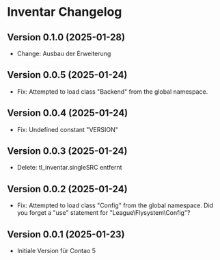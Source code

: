# Inventar Changelog

## Version 0.1.0 (2025-01-28)

* Change: Ausbau der Erweiterung

## Version 0.0.5 (2025-01-24)

* Fix: Attempted to load class "Backend" from the global namespace.

## Version 0.0.4 (2025-01-24)

* Fix: Undefined constant "VERSION" 

## Version 0.0.3 (2025-01-24)

* Delete: tl_inventar.singleSRC entfernt

## Version 0.0.2 (2025-01-24)

* Fix: Attempted to load class "Config" from the global namespace. Did you forget a "use" statement for "League\Flysystem\Config"? 

## Version 0.0.1 (2025-01-23)

* Initiale Version für Contao 5

